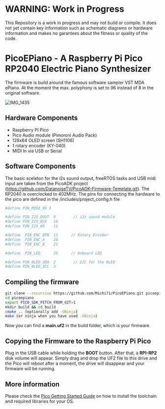 # WARNING: Work in Progress

This Repository is a work in progress and may not build or compile. It does not yet contain key information such as schematic diagrams or hardware information and makes no garantees about the fitness or quality of the code.


# PicoEPiano - A Raspberry Pi Pico RP2040 Electric Piano Synthesizer

The firmware is build around the famous software sampler VST MDA ePiano. At the moment the max. polyphony is set to 96 instead of 8 in the original software.

![IMG_1435](https://github.com/Michi71/PicoEPiano/assets/47889385/4f4629db-4f08-4c81-b109-95b2a9d728fb)



## Hardware Components

- Raspberry PI Pico
- Pico Audio module (Pimoroni Audio Pack)
- 128x64 OLED screen (SH1106)
- 1 rotary encoder (KY-040)
- MIDI In via USB or Serial


## Software Components

The basic sceleton for the i2s sound output, freeRTOS tasks and USB midi input are taken from the PicoADK project (https://github.com/DatanoiseTV/PicoADK-Firmware-Template.git). The RP2040 is overclocked to 402MHz. 
The pins for connecting the hardware to the pico are defined in the /includes/project_config.h file
```bash
#define PIN_MIDI_RX 5

#define PIN_I2S_DOUT  9        // i2s sound module
#define PIN_I2S_BCK   10
#define PIN_I2S_WS    11

#define  PIN_ENC_BTN  13      // Rotary Encoder
#define  PIN_ENC_A    20
#define  PIN_ENC_B    21

#define  PIN_LED      25      // Onboard LED

#define PIN_OLED_SDA  2        // I2C for the OLED
#define PIN_OLED_SCL  3
```

## Compiling the firmware 
```bash
git clone --recursive https://github.com/Michi71/PicoEPiano.git picoepiano
cd picoepiano
export PICO_SDK_FETCH_FROM_GIT=1
mkdir build && cd build
cmake .. (optionally add -GNinja)
make (or ninja when you have used -GNinja)
```
Now you can find a **main.uf2** in the build folder, which is your firmware.


## Copying the Firmware to the Raspberry Pi Pico

Plug in the USB cable while holding the **BOOT** button.
After that, a **RPI-RP2** disk volume will appear. Simply drag and drop the UF2 file to this drive and the Pico will
reboot after a moment, the drive will disappear and your firmware will be running.


## More information

Please check the [Pico Getting Started Guide](https://datasheets.raspberrypi.com/pico/getting-started-with-pico.pdf) on how to install the toolchain and required libraries for your OS.
